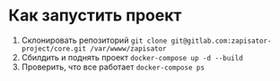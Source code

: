 # Как запустить проект

1. Склонировать репозиторий
`git clone git@gitlab.com:zapisator-project/core.git /var/wwww/zapisator`
2. Сбилдить и поднять проект
`docker-compose up -d --build`
3. Проверить, что все работает
`docker-compose ps`